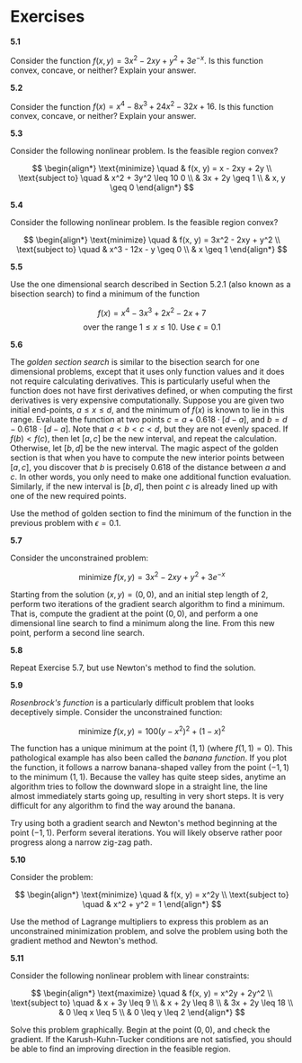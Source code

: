 # **Exercises**

**5.1**

Consider the function $f(x, y) = 3x^2 - 2xy + y^2 + 3e^{-x}$. Is this function convex, concave, or neither? Explain your answer.

**5.2**

Consider the function $f(x) = x^4 - 8x^3 + 24x^2 - 32x + 16$. Is this function convex, concave, or neither? Explain your answer.

**5.3**

Consider the following nonlinear problem. Is the feasible region convex?

$$
\begin{align*}
\text{minimize} \quad & f(x, y) = x - 2xy + 2y \\
\text{subject to} \quad &  x^2 + 3y^2 \leq 10 0 \\  
& 3x + 2y \geq 1 \\
& x, y \geq 0
\end{align*}
$$

**5.4**

Consider the following nonlinear problem. Is the feasible region convex?

$$
\begin{align*}
\text{minimize} \quad & f(x, y) = 3x^2 - 2xy + y^2 \\
\text{subject to} \quad &  x^3 - 12x - y \geq 0 \\  
& x \geq 1 
\end{align*}
$$

**5.5**

Use the one dimensional search described in Section 5.2.1 (also known as a bisection search) to find a minimum of the function

$$f(x) = x^4 - 3x^3 + 2x^2 - 2x + 7$$
$$\text{over the range } 1 \leq x \leq 10 \text{. Use } \epsilon = 0.1$$

**5.6**

The *golden section search* is similar to the bisection search for one dimensional problems, except that it uses only function values and it does not require calculating derivatives. This is particularly useful when the function does not have first derivatives defined, or when computing the first derivatives is very expensive computationally. Suppose you are given two initial end-points, $a \le x \le d$, and the minimum of $f(x)$ is known to lie in this range. Evaluate the function at two points $c = a + 0.618 \cdot [d - a]$, and $b = d - 0.618 \cdot [d - a]$. Note that $a < b < c < d$, but they are not evenly spaced. If $f(b) < f(c)$, then let $[a, c]$ be the new interval, and repeat the calculation. Otherwise, let $[b, d]$ be the new interval. The magic aspect of the golden section is that when you have to compute the new interior points between $[a, c]$, you discover that $b$ is precisely $0.618$ of the distance between $a$ and $c$. In other words, you only need to make one additional function evaluation. Similarly, if the new interval is $[b, d]$, then point $c$ is already lined up with one of the new required points.

Use the method of golden section to find the minimum of the function in the previous problem with $\epsilon = 0.1$.

**5.7**

Consider the unconstrained problem:

$$\text{minimize } f(x, y) = 3x^2 - 2xy + y^2 + 3e^{-x}$$

Starting from the solution $(x, y) = (0, 0)$, and an initial step length of 2, perform two iterations of the gradient search algorithm to find a minimum. That is, compute the gradient at the point $(0, 0)$, and perform a one dimensional line search to find a minimum along the line. From this new point, perform a second line search.

**5.8**

Repeat Exercise 5.7, but use Newton's method to find the solution.

**5.9**

*Rosenbrock's function* is a particularly difficult problem that looks deceptively simple. Consider the unconstrained function:

$$\text{minimize } f(x, y) = 100 (y - x^2)^2 + (1 - x)^2$$

The function has a unique minimum at the point $(1, 1)$ (where $f(1, 1) = 0$). This pathological example has also been called the *banana function*. If you plot the function, it follows a narrow banana-shaped valley from the point $(-1, 1)$ to the minimum $(1, 1)$. Because the valley has quite steep sides, anytime an algorithm tries to follow the downward slope in a straight line, the line almost immediately starts going up, resulting in very short steps. It is very difficult for any algorithm to find the way around the banana.

Try using both a gradient search and Newton's method beginning at the point $(-1, 1)$. Perform several iterations. You will likely observe rather poor progress along a narrow zig-zag path.

**5.10**

Consider the problem:

$$
\begin{align*}
\text{minimize} \quad & f(x, y) = x^2y \\
\text{subject to} \quad &  x^2 + y^2 = 1 
\end{align*}
$$

Use the method of Lagrange multipliers to express this problem as an unconstrained minimization problem, and solve the problem using both the gradient method and Newton's method.

**5.11**

Consider the following nonlinear problem with linear constraints:

$$
\begin{align*}
\text{maximize} \quad & f(x, y) = x^2y + 2y^2 \\
\text{subject to} \quad &  x + 3y \leq 9 \\  
& x + 2y \leq 8 \\
& 3x + 2y \leq 18 \\
& 0 \leq x \leq 5 \\
&  0 \leq y \leq 2
\end{align*}
$$

Solve this problem graphically. Begin at the point $(0, 0)$, and check the gradient. If the Karush-Kuhn-Tucker conditions are not satisfied, you should be able to find an improving direction in the feasible region.